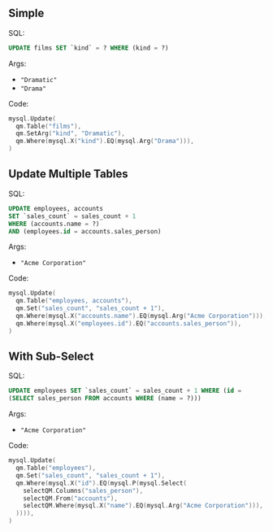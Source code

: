 ## Simple

SQL:

```sql
UPDATE films SET `kind` = ? WHERE (kind = ?)
```

Args:

* `"Dramatic"`
* `"Drama"`

Code:

```go
mysql.Update(
  qm.Table("films"),
  qm.SetArg("kind", "Dramatic"),
  qm.Where(mysql.X("kind").EQ(mysql.Arg("Drama"))),
)
```

## Update Multiple Tables

SQL:

```sql
UPDATE employees, accounts
SET `sales_count` = sales_count + 1 
WHERE (accounts.name = ?)
AND (employees.id = accounts.sales_person)
```

Args:

* `"Acme Corporation"`

Code:

```go
mysql.Update(
  qm.Table("employees, accounts"),
  qm.Set("sales_count", "sales_count + 1"),
  qm.Where(mysql.X("accounts.name").EQ(mysql.Arg("Acme Corporation"))),
  qm.Where(mysql.X("employees.id").EQ("accounts.sales_person")),
)
```

## With Sub-Select

SQL:

```sql
UPDATE employees SET `sales_count` = sales_count + 1 WHERE (id =
(SELECT sales_person FROM accounts WHERE (name = ?)))
```

Args:

* `"Acme Corporation"`

Code:

```go
mysql.Update(
  qm.Table("employees"),
  qm.Set("sales_count", "sales_count + 1"),
  qm.Where(mysql.X("id").EQ(mysql.P(mysql.Select(
    selectQM.Columns("sales_person"),
    selectQM.From("accounts"),
    selectQM.Where(mysql.X("name").EQ(mysql.Arg("Acme Corporation"))),
  )))),
)
```
